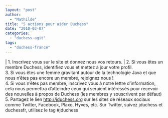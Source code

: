 ```yaml
---
layout: "post"
author: 
  - "Mathilde"
title: "5 actions pour aider Duchess"
date: "2010-03-07"
categories: 
  - "duchess-agit"
tags: 
  - "duchess-france"
---
```


| 1\. Inscrivez vous sur le site et donnez nous vos retours.   |
2\. Si vous êtes un membre Duchess, identifiez vous et mettez à jour votre profil.  
3\. Si vous êtes une femme gravitant autour de la technologie Java et que nous n’êtes pas encore un membre, rejoignez nous !  
4\. Si vous n’êtes pas membre, inscrivez vous à notre lettre d’information, cela nous permettra d’atteindre ceux qui seraient intéressés pour recevoir des nouvelles à propos de Duchess (les membres y souscrivent par défaut)  
5\. Partagez le lien http://jduchess.org sur les sites de réseaux sociaux comme Twitter, Facebook, Plaxo, Hyves, etc. Sur Twitter, suivez jduchess et duchessfr, utilisez le tag #jduchess
